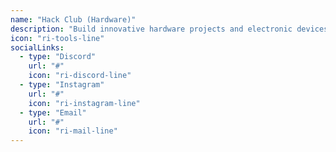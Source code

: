 ```yaml
---
name: "Hack Club (Hardware)"
description: "Build innovative hardware projects and electronic devices. Learn circuit design, embedded programming, and hands-on electronics while creating functional prototypes and interactive gadgets."
icon: "ri-tools-line"
socialLinks:
  - type: "Discord"
    url: "#"
    icon: "ri-discord-line"
  - type: "Instagram"
    url: "#"
    icon: "ri-instagram-line"
  - type: "Email"
    url: "#"
    icon: "ri-mail-line"
---
```

